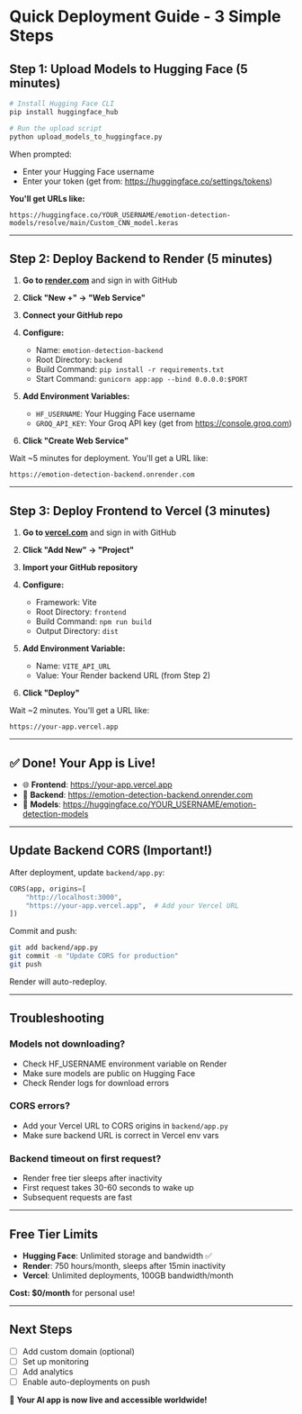 # Quick Deployment Guide - 3 Simple Steps

## Step 1: Upload Models to Hugging Face (5 minutes)

```bash
# Install Hugging Face CLI
pip install huggingface_hub

# Run the upload script
python upload_models_to_huggingface.py
```

When prompted:
- Enter your Hugging Face username
- Enter your token (get from: https://huggingface.co/settings/tokens)

**You'll get URLs like:**
```
https://huggingface.co/YOUR_USERNAME/emotion-detection-models/resolve/main/Custom_CNN_model.keras
```

---

## Step 2: Deploy Backend to Render (5 minutes)

1. **Go to [render.com](https://render.com)** and sign in with GitHub

2. **Click "New +" → "Web Service"**

3. **Connect your GitHub repo**

4. **Configure:**
   - Name: `emotion-detection-backend`
   - Root Directory: `backend`
   - Build Command: `pip install -r requirements.txt`
   - Start Command: `gunicorn app:app --bind 0.0.0.0:$PORT`

5. **Add Environment Variables:**
   - `HF_USERNAME`: Your Hugging Face username
   - `GROQ_API_KEY`: Your Groq API key (get from https://console.groq.com)

6. **Click "Create Web Service"**

Wait ~5 minutes for deployment. You'll get a URL like:
```
https://emotion-detection-backend.onrender.com
```

---

## Step 3: Deploy Frontend to Vercel (3 minutes)

1. **Go to [vercel.com](https://vercel.com)** and sign in with GitHub

2. **Click "Add New" → "Project"**

3. **Import your GitHub repository**

4. **Configure:**
   - Framework: Vite
   - Root Directory: `frontend`
   - Build Command: `npm run build`
   - Output Directory: `dist`

5. **Add Environment Variable:**
   - Name: `VITE_API_URL`
   - Value: Your Render backend URL (from Step 2)

6. **Click "Deploy"**

Wait ~2 minutes. You'll get a URL like:
```
https://your-app.vercel.app
```

---

## ✅ Done! Your App is Live!

- 🌐 **Frontend**: https://your-app.vercel.app
- 🔧 **Backend**: https://emotion-detection-backend.onrender.com
- 🤖 **Models**: https://huggingface.co/YOUR_USERNAME/emotion-detection-models

---

## Update Backend CORS (Important!)

After deployment, update `backend/app.py`:

```python
CORS(app, origins=[
    "http://localhost:3000",
    "https://your-app.vercel.app",  # Add your Vercel URL
])
```

Commit and push:
```bash
git add backend/app.py
git commit -m "Update CORS for production"
git push
```

Render will auto-redeploy.

---

## Troubleshooting

### Models not downloading?
- Check HF_USERNAME environment variable on Render
- Make sure models are public on Hugging Face
- Check Render logs for download errors

### CORS errors?
- Add your Vercel URL to CORS origins in `backend/app.py`
- Make sure backend URL is correct in Vercel env vars

### Backend timeout on first request?
- Render free tier sleeps after inactivity
- First request takes 30-60 seconds to wake up
- Subsequent requests are fast

---

## Free Tier Limits

- **Hugging Face**: Unlimited storage and bandwidth ✅
- **Render**: 750 hours/month, sleeps after 15min inactivity
- **Vercel**: Unlimited deployments, 100GB bandwidth/month

**Cost: $0/month** for personal use!

---

## Next Steps

- [ ] Add custom domain (optional)
- [ ] Set up monitoring
- [ ] Add analytics
- [ ] Enable auto-deployments on push

🎉 **Your AI app is now live and accessible worldwide!**
